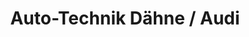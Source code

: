 ---
title: "Auto-Technik Dähne / Audi"
url: /brandenburg-an-der-havel/auto-technik-daehne-audi/
shop: Autowerkstatt
---